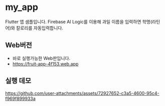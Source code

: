 # my_app

Flutter 앱 샘플입니다. Firebase AI Logic를 이용해 과일 이름을 입력하면 학명(라틴어)와 칼로리를 자동입력합니다.

## Web버전

- 바로 실행가능한 Web판입니다.
- https://fruit-app-4f153.web.app

## 실행 데모
https://github.com/user-attachments/assets/72927652-c3a5-4600-95c4-f969f899933a
